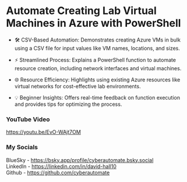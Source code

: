 #  Automate Creating Lab Virtual Machines in Azure with PowerShell
- 🛠️ CSV-Based Automation: Demonstrates creating Azure VMs in bulk using a CSV file for input values like VM names, locations, and sizes.

- ⚡ Streamlined Process: Explains a PowerShell function to automate resource creation, including network interfaces and virtual machines.

- 🌐 Resource Efficiency: Highlights using existing Azure resources like virtual networks for cost-effective lab environments.

- 💡 Beginner Insights: Offers real-time feedback on function execution and provides tips for optimizing the process.

### YouTube Video ###
https://youtu.be/EvO-WAjt7OM

### My Socials ###
BlueSky - https://bsky.app/profile/cyberautomate.bsky.social<br/>
LinkedIn - https://linkedin.com/in/david-hall10 <br/>
Github - https://github.com/cyberautomate